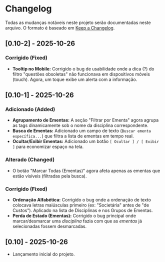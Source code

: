 # Changelog

Todas as mudanças notáveis neste projeto serão documentadas neste arquivo.
O formato é baseado em [Keep a Changelog](https://keepachangelog.com/en/1.0.0/).

## [0.10-2] - 2025-10-26

### Corrigido (Fixed)
- **Tooltip no Mobile:** Corrigido o bug de usabilidade onde a dica (?) do filtro "questões obsoletas" não funcionava em dispositivos móveis (touch). Agora, um toque exibe um alerta com a informação.

## [0.10-1] - 2025-10-26

### Adicionado (Added)
- **Agrupamento de Ementas:** A seção "Filtrar por Ementa" agora agrupa as tags dinamicamente sob o nome da disciplina correspondente.
- **Busca de Ementas:** Adicionado um campo de texto (`Buscar ementa específica...`) que filtra a lista de ementas em tempo real.
- **Ocultar/Exibir Ementas:** Adicionado um botão `[ Ocultar ] / [ Exibir ]` para economizar espaço na tela.

### Alterado (Changed)
- O botão "Marcar Todas (Ementas)" agora afeta apenas as ementas que estão visíveis (filtradas pela busca).

### Corrigido (Fixed)
- **Ordenação Alfabética:** Corrigido o bug onde a ordenação de texto colocava letras maiúsculas primeiro (ex: "Societária" antes de "de Custos"). Aplicado na lista de Disciplinas e nos Grupos de Ementas.
- **Perda de Estado (Ementas):** Corrigido o bug principal onde marcar/desmarcar uma *disciplina* fazia com que as *ementas* já selecionadas fossem desmarcadas.

## [0.10] - 2025-10-26
- Lançamento inicial do projeto.
